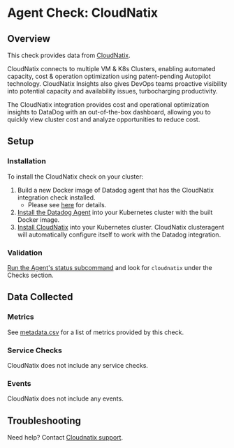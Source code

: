 # Agent Check: CloudNatix

## Overview

This check provides data from [CloudNatix][1].

CloudNatix connects to multiple VM & K8s Clusters, enabling automated capacity, cost & operation optimization using patent-pending Autopilot technology. CloudNatix Insights also gives DevOps teams proactive visibility into potential capacity and availability issues, turbocharging productivity.

The CloudNatix integration provides cost and operational optimization insights to DataDog with an out-of-the-box dashboard, allowing you to quickly view cluster cost and analyze opportunities to reduce cost.

## Setup

### Installation

To install the CloudNatix check on your cluster:

1. Build a new Docker image of Datadog agent that has the CloudNatix integration check installed.
      * Please see [here](https://docs.datadoghq.com/agent/guide/use-community-integrations/?tab=docker) for details.
2. [Install the Datadog Agent][2] into your Kubernetes cluster with the built Docker image.
3. [Install CloudNatix][3] into your Kubernetes cluster. CloudNatix clusteragent will
   automatically configure itself to work with the Datadog integration.

### Validation

[Run the Agent's status subcommand][4] and look for `cloudnatix` under the Checks section.

## Data Collected

### Metrics

See [metadata.csv][5] for a list of metrics provided by this check.

### Service Checks

CloudNatix does not include any service checks.

### Events

CloudNatix does not include any events.

## Troubleshooting

Need help? Contact [Cloudnatix support][6].

[1]: https://cloudnatix.com/
[2]: https://app.datadoghq.com/account/settings#agent/kubernetes
[3]: https://docs.cloudnatix.com/docs/tutorial
[4]: https://docs.datadoghq.com/agent/guide/agent-commands/#agent-status-and-information
[5]: https://github.com/DataDog/integrations-extras/blob/master/cloudnatix/metadata.csv
[6]: support@cloudnatix.com
